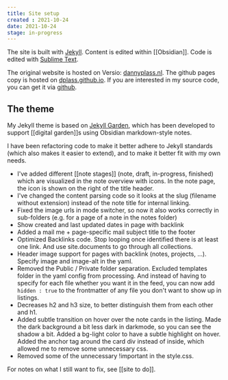 ```yaml
---
title: Site setup
created : 2021-10-24
date: 2021-10-24
stage: in-progress
---
```


The site is built with [Jekyll](http://jekyllrb.com/). Content is edited within [[Obsidian]]. Code is edited with [Sublime Text](https://www.sublimetext.com/).

The original website is hosted on Versio: [dannyplass.nl](http://dannyplass.nl/).
The github pages copy is hosted on [dplass.github.io](https://dplass.github.io/).
If you are interested in my source code, you can get it via [github](https://github.com/dplass/dplass.github.io).

## The theme
My Jekyll theme is based on [Jekyll Garden](https://github.com/Jekyll-Garden/jekyll-garden.github.io), which has been developed to support  [[digital garden]]s using Obsidian markdown-style notes.

I have been refactoring code to make it better adhere to Jekyll standards (which also makes it easier to extend), and to make it better fit with my own needs. 
- I've added different [[note stages]] (note, draft, in-progress, finished) which are visualized in the note overview with icons. In the note page, the icon is shown on the right of the title header.
- I've changed the content parsing code so it looks at the slug (filename without extension) instead of the note title for internal linking.
- Fixed the image urls in mode switcher, so now it also works correctly in sub-folders (e.g. for a page of a note in the notes folder)
- Show created and last updated dates in page with backlink
- Added a mail me + page-specific mail subject title to the footer
- Optimized Backlinks code. Stop looping once identified there is at least one link. And use site.documents to go through all collections. 
- Header image support for pages with backlink (notes, projects, ...). Specify image and image-alt in the yaml. 
- Removed the Public / Private folder separation. Excluded templates folder in the yaml config from processing. And instead of having to specify for each file whether you want it in the feed, you can now add ``hidden : true`` to the frontmatter of any file you don't want to show up in listings.
- Decreases h2 and h3 size, to better distinguish them from each other and h1.
- Added subtle transition on hover over the note cards in the listing. Made the dark background a bit less dark in darkmode, so you can see the shadow a bit. Added a bg-light color to have a subtle highlight on hover. Added the anchor tag around the card div instead of inside, which allowed me to remove some unnecessary css.
- Removed some of the unnecessary !important in the style.css.

For notes on what I still want to fix, see [[site to do]].



